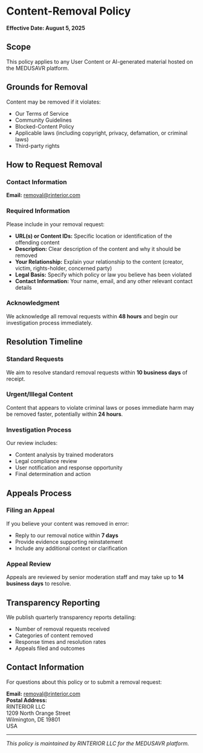 # Content-Removal Policy

**Effective Date: August 5, 2025**

## Scope
This policy applies to any User Content or AI-generated material hosted on the MEDUSAVR platform.

## Grounds for Removal
Content may be removed if it violates:
- Our Terms of Service
- Community Guidelines
- Blocked-Content Policy
- Applicable laws (including copyright, privacy, defamation, or criminal laws)
- Third-party rights

## How to Request Removal

### Contact Information
**Email:** removal@rinterior.com

### Required Information
Please include in your removal request:
- **URL(s) or Content IDs:** Specific location or identification of the offending content
- **Description:** Clear description of the content and why it should be removed
- **Your Relationship:** Explain your relationship to the content (creator, victim, rights-holder, concerned party)
- **Legal Basis:** Specify which policy or law you believe has been violated
- **Contact Information:** Your name, email, and any other relevant contact details

### Acknowledgment
We acknowledge all removal requests within **48 hours** and begin our investigation process immediately.

## Resolution Timeline

### Standard Requests
We aim to resolve standard removal requests within **10 business days** of receipt.

### Urgent/Illegal Content
Content that appears to violate criminal laws or poses immediate harm may be removed faster, potentially within **24 hours**.

### Investigation Process
Our review includes:
- Content analysis by trained moderators
- Legal compliance review
- User notification and response opportunity
- Final determination and action

## Appeals Process

### Filing an Appeal
If you believe your content was removed in error:
- Reply to our removal notice within **7 days**
- Provide evidence supporting reinstatement
- Include any additional context or clarification

### Appeal Review
Appeals are reviewed by senior moderation staff and may take up to **14 business days** to resolve.

## Transparency Reporting
We publish quarterly transparency reports detailing:
- Number of removal requests received
- Categories of content removed
- Response times and resolution rates
- Appeals filed and outcomes

## Contact Information
For questions about this policy or to submit a removal request:

**Email:** removal@rinterior.com  
**Postal Address:**  
RINTERIOR LLC  
1209 North Orange Street  
Wilmington, DE 19801  
USA

---

*This policy is maintained by RINTERIOR LLC for the MEDUSAVR platform.*
